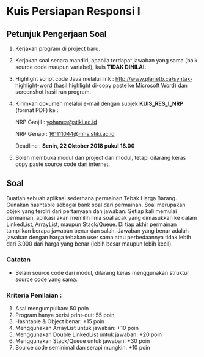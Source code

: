 # Kuis Persiapan Responsi I

## Petunjuk Pengerjaan Soal
1.	Kerjakan program di project baru.
2.	Kerjakan soal secara mandiri, apabila terdapat jawaban yang sama (baik source code maupun variabel), kuis **TIDAK DINILAI.**
3.	Highlight script code Java melalui link : http://www.planetb.ca/syntax-highlight-word (hasil highlight di-copy paste ke Microsoft Word) dan screenshot hasil run program.
4.	Kirimkan dokumen melalui e-mail dengan subjek **KUIS_RES_I_NRP** (format PDF) ke :

    NRP Ganjil : yohanes@stiki.ac.id

    NRP Genap : 161111044@mhs.stiki.ac.id
    
    Deadline : **Senin, 22 Oktober 2018 pukul 18.00**

5.	Boleh membuka modul dan project dari modul, tetapi dilarang keras copy paste source code dari internet.

## Soal
Buatlah sebuah aplikasi sederhana permainan Tebak Harga Barang. Gunakan hashtable sebagai bank soal dari permainan. Soal merupakan objek yang terdiri dari pertanyaan dan jawaban. Setiap kali memulai permainan, aplikasi akan memilih lima soal acak yang dimasukkan ke dalam LinkedList, ArrayList, maupun Stack/Queue. Di tiap akhir permainan tampilkan berapa jawaban benar dan salah. Jawaban yang benar adalah jawaban dengan harga tebakan user sama atau perbedaannya tidak lebih dari 3.000 dari harga yang benar (lebih besar maupun lebih kecil).

### Catatan
- Selain source code dari modul, dilarang keras menggunakan struktur source code yang sama.

### Kriteria Penilaian :
1. Asal mengumpulkan: 50 poin
2. Program hanya berisi print-out: 55 poin 
3. Hashtable & Object benar: +15 poin 
4. Menggunakan ArrayList untuk jawaban: +10 poin 
5. Menggunakan Double LinkedList untuk jawaban: +20 poin 
6. Menggunakan Stack/Queue untuk jawaban: +30 poin
7. Source code seminimal dan serapi mungkin: +10 poin
